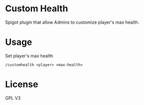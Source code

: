 # Custom Health
Spigot plugin that allow Admins to customize player's max health.

# Usage
Set player's max health

    /customhealth <player> <max-health>

# License
GPL V3
